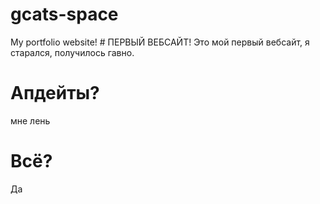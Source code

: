 # gcats-space
My portfolio website!
# ПЕРВЫЙ ВЕБСАЙТ!
Это мой первый вебсайт, я старался, получилось гавно.
# Апдейты?
мне лень
# Всё?
Да
